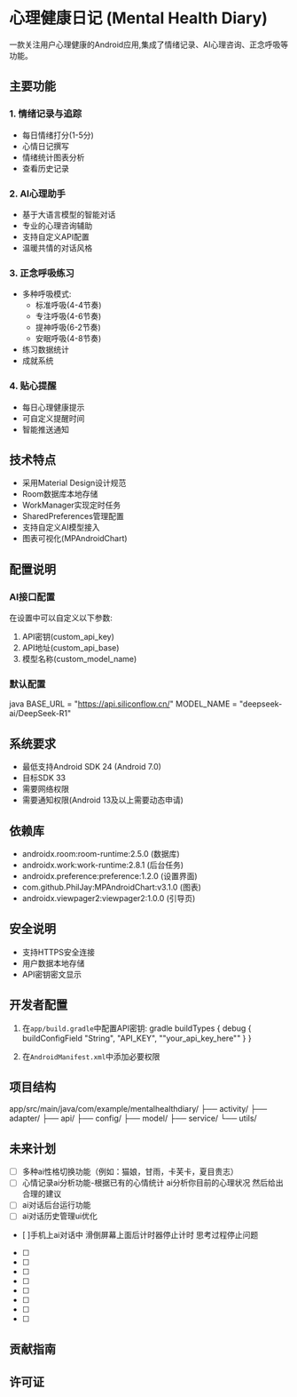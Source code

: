 # 心理健康日记 (Mental Health Diary)

一款关注用户心理健康的Android应用,集成了情绪记录、AI心理咨询、正念呼吸等功能。

## 主要功能

### 1. 情绪记录与追踪
- 每日情绪打分(1-5分)
- 心情日记撰写
- 情绪统计图表分析
- 查看历史记录

### 2. AI心理助手
- 基于大语言模型的智能对话
- 专业的心理咨询辅助
- 支持自定义API配置
- 温暖共情的对话风格

### 3. 正念呼吸练习
- 多种呼吸模式:
    - 标准呼吸(4-4节奏)
    - 专注呼吸(4-6节奏)
    - 提神呼吸(6-2节奏)
    - 安眠呼吸(4-8节奏)
- 练习数据统计
- 成就系统

### 4. 贴心提醒
- 每日心理健康提示
- 可自定义提醒时间
- 智能推送通知

## 技术特点

- 采用Material Design设计规范
- Room数据库本地存储
- WorkManager实现定时任务
- SharedPreferences管理配置
- 支持自定义AI模型接入
- 图表可视化(MPAndroidChart)

## 配置说明

### AI接口配置
在设置中可以自定义以下参数:
1. API密钥(custom_api_key)
2. API地址(custom_api_base)
3. 模型名称(custom_model_name)

### 默认配置
java
BASE_URL = "https://api.siliconflow.cn/"
MODEL_NAME = "deepseek-ai/DeepSeek-R1"

## 系统要求
- 最低支持Android SDK 24 (Android 7.0)
- 目标SDK 33
- 需要网络权限
- 需要通知权限(Android 13及以上需要动态申请)

## 依赖库
- androidx.room:room-runtime:2.5.0 (数据库)
- androidx.work:work-runtime:2.8.1 (后台任务)
- androidx.preference:preference:1.2.0 (设置界面)
- com.github.PhilJay:MPAndroidChart:v3.1.0 (图表)
- androidx.viewpager2:viewpager2:1.0.0 (引导页)

## 安全说明
- 支持HTTPS安全连接
- 用户数据本地存储
- API密钥密文显示

## 开发者配置
1. 在`app/build.gradle`中配置API密钥:
   gradle
   buildTypes {
   debug {
   buildConfigField "String", "API_KEY", "\"your_api_key_here\""
   }
   }

2. 在`AndroidManifest.xml`中添加必要权限

## 项目结构
app/src/main/java/com/example/mentalhealthdiary/
├── activity/
├── adapter/
├── api/
├── config/
├── model/
├── service/
└── utils/

## 未来计划
- [ ] 多种ai性格切换功能（例如：猫娘，甘雨，卡芙卡，夏目贵志）
- [ ] 心情记录ai分析功能-根据已有的心情统计 ai分析你目前的心理状况 然后给出合理的建议
- [ ] ai对话后台运行功能
- [ ] ai对话历史管理ui优化
- [ ]手机上ai对话中 滑倒屏幕上面后计时器停止计时 思考过程停止问题
- [ ]
- [ ]
- [ ]
- [ ]
- [ ]
- [ ]
- [ ]
- [ ]





## 贡献指南


## 许可证